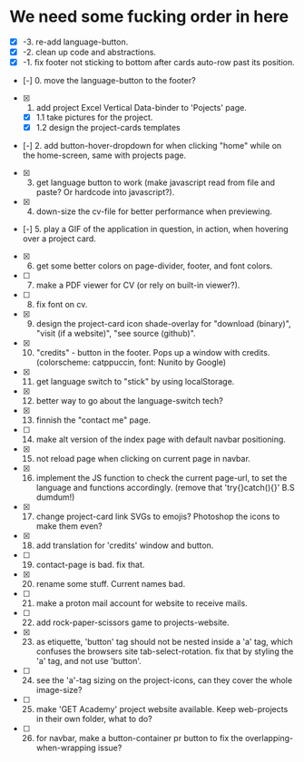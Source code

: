 # We need some fucking order in here
- [x] -3. re-add language-button.
- [x] -2. clean up code and abstractions.
- [x] -1. fix footer not sticking to bottom after cards auto-row past its position.
- [-] 0. move the language-button to the footer?
- [x] 1. add project Excel Vertical Data-binder to 'Pojects' page.
    - [x] 1.1 take pictures for the project.
    - [x] 1.2 design the project-cards templates
- [-] 2. add button-hover-dropdown for when clicking "home" while on the home-screen, same with projects page.
- [x] 3. get language button to work (make javascript read from file and paste? Or hardcode into javascript?).
- [x] 4. down-size the cv-file for better performance when previewing.
- [-] 5. play a GIF of the application in question, in action, when hovering over a project card.
- [x] 6. get some better colors on page-divider, footer, and font colors.
- [ ] 7. make a PDF viewer for CV (or rely on built-in viewer?).
- [ ] 8. fix font on cv.
- [x] 9. design the project-card icon shade-overlay for "download (binary)", "visit (if a website)", "see source (github)".
- [x] 10. "credits" - button in the footer. Pops up a window with credits. (colorscheme: catppuccin, font: Nunito by Google)
- [x] 11. get language switch to "stick" by using localStorage.
- [x] 12. better way to go about the language-switch tech?
- [x] 13. finnish the "contact me" page.
- [ ] 14. make alt version of the index page with default navbar positioning.
- [x] 15. not reload page when clicking on current page in navbar.
- [x] 16. implement the JS function to check the current page-url, to set the language and functions accordingly. (remove that 'try{}catch(){}' B.S dumdum!)
- [x] 17. change project-card link SVGs to emojis? Photoshop the icons to make them even?
- [x] 18. add translation for 'credits' window and button.
- [ ] 19. contact-page is bad. fix that.
- [x] 20. rename some stuff. Current names bad.
- [ ] 21. make a proton mail account for website to receive mails.
- [ ] 22. add rock-paper-scissors game to projects-website.
- [x] 23. as etiquette, 'button' tag should not be nested inside a 'a' tag, which confuses the browsers site tab-select-rotation. fix that by styling the 'a' tag, and not use 'button'.
- [ ] 24. see the 'a'-tag sizing on the project-icons, can they cover the whole image-size?
- [ ] 25. make 'GET Academy' project website available. Keep web-projects in their own folder, what to do? 
- [ ] 26. for navbar, make a button-container pr button to fix the overlapping-when-wrapping issue?